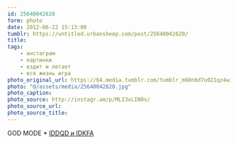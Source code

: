 ```yaml
---
id: 25640042620
form: photo
date: 2012-06-22 15:13:00
tumblr: https://untitled.urbansheep.com/post/25640042620/
title:
tags:
    - инстаграм
    - картинки
    - ездит и летает
    - вся жизнь игра
photo_original_url: https://64.media.tumblr.com/tumblr_m60n6d7u021qz4wzio1_640.jpg
photo: "@/assets/media/25640042620.jpg"
photo_caption:
photo_source: http://instagr.am/p/MLI3xLIN0s/
photo_source_url:
photo_source_title:
---
```


<p>GOD MODE * <a href="http://en.wikipedia.org/wiki/God_mode" title="God Mode в Википедии">IDDQD и IDKFA</a></p>
